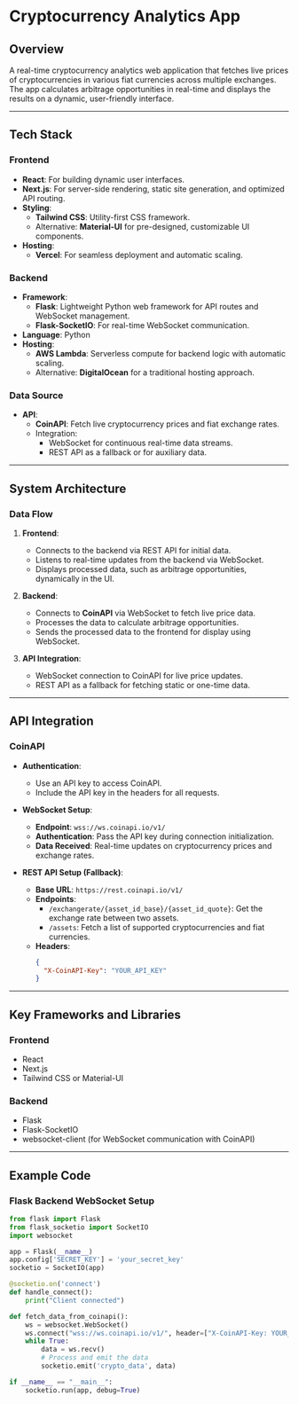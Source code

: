 # Cryptocurrency Analytics App

## Overview
A real-time cryptocurrency analytics web application that fetches live prices of cryptocurrencies in various fiat currencies across multiple exchanges. The app calculates arbitrage opportunities in real-time and displays the results on a dynamic, user-friendly interface.

---

## Tech Stack

### Frontend
- **React**: For building dynamic user interfaces.
- **Next.js**: For server-side rendering, static site generation, and optimized API routing.
- **Styling**: 
  - **Tailwind CSS**: Utility-first CSS framework.
  - Alternative: **Material-UI** for pre-designed, customizable UI components.
- **Hosting**: 
  - **Vercel**: For seamless deployment and automatic scaling.

### Backend
- **Framework**: 
  - **Flask**: Lightweight Python web framework for API routes and WebSocket management.
  - **Flask-SocketIO**: For real-time WebSocket communication.
- **Language**: Python
- **Hosting**:
  - **AWS Lambda**: Serverless compute for backend logic with automatic scaling.
  - Alternative: **DigitalOcean** for a traditional hosting approach.

### Data Source
- **API**: 
  - **CoinAPI**: Fetch live cryptocurrency prices and fiat exchange rates.
  - Integration: 
    - WebSocket for continuous real-time data streams.
    - REST API as a fallback or for auxiliary data.

---

## System Architecture

### Data Flow
1. **Frontend**:
   - Connects to the backend via REST API for initial data.
   - Listens to real-time updates from the backend via WebSocket.
   - Displays processed data, such as arbitrage opportunities, dynamically in the UI.

2. **Backend**:
   - Connects to **CoinAPI** via WebSocket to fetch live price data.
   - Processes the data to calculate arbitrage opportunities.
   - Sends the processed data to the frontend for display using WebSocket.

3. **API Integration**:
   - WebSocket connection to CoinAPI for live price updates.
   - REST API as a fallback for fetching static or one-time data.

---

## API Integration

### CoinAPI
- **Authentication**:
  - Use an API key to access CoinAPI.
  - Include the API key in the headers for all requests.

- **WebSocket Setup**:
  - **Endpoint**: `wss://ws.coinapi.io/v1/`
  - **Authentication**: Pass the API key during connection initialization.
  - **Data Received**: Real-time updates on cryptocurrency prices and exchange rates.

- **REST API Setup (Fallback)**:
  - **Base URL**: `https://rest.coinapi.io/v1/`
  - **Endpoints**:
    - `/exchangerate/{asset_id_base}/{asset_id_quote}`: Get the exchange rate between two assets.
    - `/assets`: Fetch a list of supported cryptocurrencies and fiat currencies.
  - **Headers**:
    ```json
    {
      "X-CoinAPI-Key": "YOUR_API_KEY"
    }
    ```

---

## Key Frameworks and Libraries

### Frontend
- React
- Next.js
- Tailwind CSS or Material-UI

### Backend
- Flask
- Flask-SocketIO
- websocket-client (for WebSocket communication with CoinAPI)

---

## Example Code

### Flask Backend WebSocket Setup
```python
from flask import Flask
from flask_socketio import SocketIO
import websocket

app = Flask(__name__)
app.config['SECRET_KEY'] = 'your_secret_key'
socketio = SocketIO(app)

@socketio.on('connect')
def handle_connect():
    print("Client connected")

def fetch_data_from_coinapi():
    ws = websocket.WebSocket()
    ws.connect("wss://ws.coinapi.io/v1/", header=["X-CoinAPI-Key: YOUR_API_KEY"])
    while True:
        data = ws.recv()
        # Process and emit the data
        socketio.emit('crypto_data', data)

if __name__ == "__main__":
    socketio.run(app, debug=True)